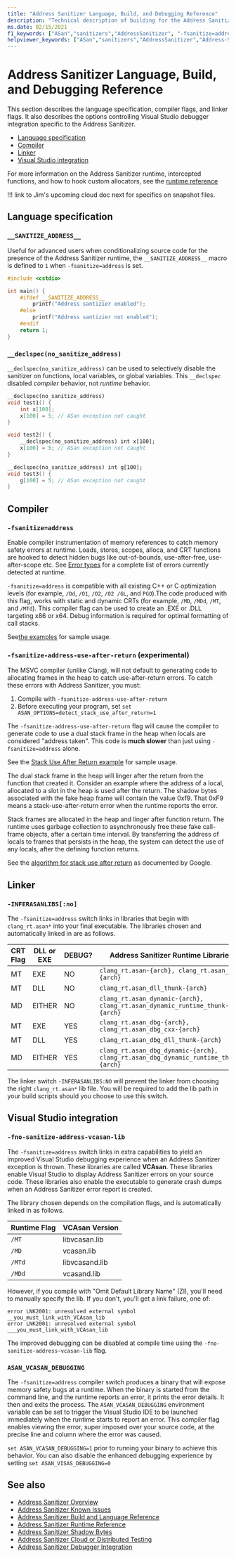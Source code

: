```yaml
---
title: "Address Sanitizer Language, Build, and Debugging Reference"
description: "Technical description of building for the Address Sanitizer"
ms.date: 02/15/2021
f1_keywords: ["ASan","sanitizers","AddressSanitizer", "-fsanitize=address", "compile", "link", "Asan-integration"]
helpviewer_keywords: ["ASan","sanitizers","AddressSanitizer","Address-Sanitizer", "compile", VS-integrations"]
---
```


# Address Sanitizer Language, Build, and Debugging Reference

This section describes the language specification, compiler flags, and linker flags. It also describes the options controlling Visual Studio debugger integration specific to the Address Sanitizer.

- [Language specification](#Language-specification)
- [Compiler](#Compiler)
- [Linker](#Linker)
- [Visual Studio integration](#Visual-Studio-integration)

For more information on the Address Sanitizer runtime, intercepted functions, and how to hook custom allocators, see the [runtime reference](./asan-runtime.md)

!!! link to Jim's upcoming cloud doc next for specifics on snapshot files.

## Language specification

### `__SANITIZE_ADDRESS__`

Useful for advanced users when conditionalizing source code for the presence of the Address Sanitizer runtime, the `__SANITIZE_ADDRESS__` macro is defined to `1` when `-fsanitize=address` is set.

```cpp
#include <cstdio>

int main() {
    #ifdef __SANITIZE_ADDRESS__
        printf("Address santizier enabled");
    #else
        printf("Address santizier not enabled");
    #endif
    return 1;
}
```

### `__declspec(no_sanitize_address)`

`__declspec(no_sanitize_address)` can be used to selectively disable the sanitizer on functions, local variables, or global variables. This `__declspec` disabled _compiler_ behavior, not _runtime_ behavior.

```cpp
__declspec(no_sanitize_address)
void test1() {
    int x[100];
    x[100] = 5; // ASan exception not caught
}

void test2() {
    __declspec(no_sanitize_address) int x[100];
    x[100] = 5; // ASan exception not caught
}

__declspec(no_sanitize_address) int g[100];
void test3() {
    g[100] = 5; // ASan exception not caught
}
```

## Compiler

### `-fsanitize=address`

Enable compiler instrumentation of memory references to catch memory safety errors at runtime. Loads, stores, scopes, alloca, and CRT functions are hooked to detect hidden bugs like out-of-bounds, use-after-free, use-after-scope etc. See [Error types](asan-top-level.md#Error-types) for a complete list of errors currently detected at runtime.

`-fsanitize=address` is compatible with all existing C++ or C optimization levels (for example, `/Od`, `/O1`, `/O2`, `/O2 /GL`, and `PGO`).The code produced with this flag, works with static and dynamic CRTs (for example, `/MD`, `/MDd`, `/MT`, and `/MTd`). This compiler flag can be used to create an .EXE or .DLL targeting x86 or x64. Debug information is required for optimal formatting of call stacks.

See[the examples](asan-top-level.md#Error-types) for sample usage.

### `-fsanitize-address-use-after-return` (experimental)

The MSVC compiler (unlike Clang), will not default to generating code to allocating frames in the heap to catch use-after-return errors. To catch these errors with Address Sanitizer, you must:

1. Compile with `-fsanitize-address-use-after-return`
2. Before executing your program, set `set ASAN_OPTIONS=detect_stack_use_after_return=1`

The `-fsanitize-address-use-after-return` flag will cause the compiler to generate code to use a dual stack frame in the heap when locals are considered "address taken". This code is **much slower** than just using `-fsanitize=address` alone.

See the [Stack Use After Return example](examples-stack-use-after-return.md) for sample usage.

The dual stack frame in the heap will linger after the return from the function that created it. Consider an example where the address of a local, allocated to a slot in the heap is used after the return. The shadow bytes associated with the fake heap frame will contain the value 0xf9. That 0xF9 means a stack-use-after-return error when the runtime reports the error.

Stack frames are allocated in the heap and linger after function return. The runtime uses garbage collection to asynchronously free these fake call-frame objects, after a certain time interval. By transferring the address of locals to frames that persists in the heap, the system can detect the use of any locals, after the defining function returns.

See the [algorithm for stack use after return](https://github.com/google/sanitizers/wiki/AddressSanitizerUseAfterReturn) as documented by Google.

## Linker

### `-INFERASANLIBS[:no]`

The `-fsanitize=address` switch links in libraries that begin with `clang_rt.asan*` into your final executable. The libraries chosen and automatically linked in are as follows.

| CRT Flag | DLL or EXE | DEBUG? | Address Sanitizer Runtime Libraries                                                             |
|----------|------------|--------|------------------------------------------------------------------------------------|
| MT       | EXE        | NO     | `clang_rt.asan-{arch}, clang_rt.asan_cxx-{arch}`                                   |
| MT       | DLL        | NO     | `clang_rt.asan_dll_thunk-{arch}`                                                   |
| MD       | EITHER     | NO     | `clang_rt.asan_dynamic-{arch}, clang_rt.asan_dynamic_runtime_thunk-{arch}`         |
| MT       | EXE        | YES    | `clang_rt.asan_dbg-{arch}, clang_rt.asan_dbg_cxx-{arch}`                           |
| MT       | DLL        | YES    | `clang_rt.asan_dbg_dll_thunk-{arch}`                                               |
| MD       | EITHER     | YES    | `clang_rt.asan_dbg_dynamic-{arch}, clang_rt.asan_dbg_dynamic_runtime_thunk-{arch}` |

The linker switch `-INFERASANLIBS:NO` will prevent the linker from choosing the right `clang_rt.asan*` lib file. You will be required to add the lib path in your build scripts should you choose to use this switch.

## Visual Studio integration

### `-fno-sanitize-address-vcasan-lib`

The `-fsanitize=address` switch links in extra capabilities to yield an improved Visual Studio debugging experience when an Address Sanitizer exception is thrown. These libraries are called **VCAsan**. These libraries enable Visual Studio to display Address Sanitizer errors on your source code. These libraries also enable the executable to generate crash dumps when an Address Sanitizer error report is created.

The library chosen depends on the compilation flags, and is automatically linked in as follows.

| Runtime Flag | VCAsan Version |
|--------------|----------------|
| `/MT`        | libvcasan.lib  |
| `/MD`        | vcasan.lib     |
| `/MTd`       | libvcasand.lib |
| `/MDd`       | vcasand.lib    |

However, if you compile with "Omit Default Library Name" (Zl), you'll need to manually specify the lib. If you don't, you'll get a link failure, one of:

```
error LNK2001: unresolved external symbol __you_must_link_with_VCAsan_lib
error LNK2001: unresolved external symbol ___you_must_link_with_VCAsan_lib
```

The improved debugging can be disabled at compile time using the `-fno-sanitize-address-vcasan-lib` flag.

### `ASAN_VCASAN_DEBUGGING`

The `-fsanitize=address` compiler switch produces a binary that will expose memory safety bugs at a runtime. When the binary is started from the command line, and the runtime reports an error, it prints the error details. It then and exits the process. The `ASAN_VCASAN_DEBUGGING` environment variable can be set to trigger the Visual Studio IDE to be launched immediately when the runtime starts to report an error. This compiler flag enables viewing the error, super imposed over your source code, at the precise line and column where the error was caused.

`set ASAN_VCASAN_DEBUGGING=1` prior to running your binary to achieve this behavior. You can also disable the enhanced debugging experience by setting `set ASAN_VISAS_DEBUGGING=0`

## See also

- [Address Sanitizer Overview](./asan.md)
- [Address Sanitizer Known Issues](./asan-known-issues.md)
- [Address Sanitizer Build and Language Reference](./asan-building.md)
- [Address Sanitizer Runtime Reference](./asan-runtime.md)
- [Address Sanitizer Shadow Bytes](./asan-shadowbytes.md)
- [Address Sanitizer Cloud or Distributed Testing](./asan-offline-crash-dumps.md)
- [Address Sanitizer Debugger Integration](./asan-debugger-integration.md)